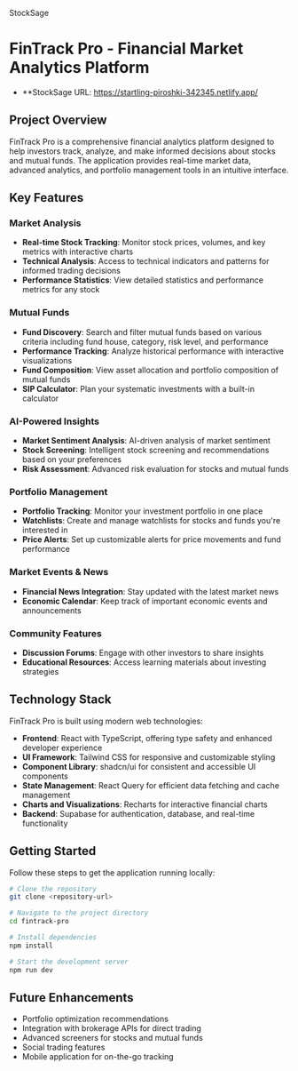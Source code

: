StockSage
# FinTrack Pro - Financial Market Analytics Platform

- **StockSage URL: https://startling-piroshki-342345.netlify.app/
## Project Overview

FinTrack Pro is a comprehensive financial analytics platform designed to help investors track, analyze, and make informed decisions about stocks and mutual funds. The application provides real-time market data, advanced analytics, and portfolio management tools in an intuitive interface.

## Key Features

### Market Analysis
- **Real-time Stock Tracking**: Monitor stock prices, volumes, and key metrics with interactive charts
- **Technical Analysis**: Access to technical indicators and patterns for informed trading decisions
- **Performance Statistics**: View detailed statistics and performance metrics for any stock

### Mutual Funds
- **Fund Discovery**: Search and filter mutual funds based on various criteria including fund house, category, risk level, and performance
- **Performance Tracking**: Analyze historical performance with interactive visualizations
- **Fund Composition**: View asset allocation and portfolio composition of mutual funds
- **SIP Calculator**: Plan your systematic investments with a built-in calculator

### AI-Powered Insights
- **Market Sentiment Analysis**: AI-driven analysis of market sentiment
- **Stock Screening**: Intelligent stock screening and recommendations based on your preferences
- **Risk Assessment**: Advanced risk evaluation for stocks and mutual funds

### Portfolio Management
- **Portfolio Tracking**: Monitor your investment portfolio in one place
- **Watchlists**: Create and manage watchlists for stocks and funds you're interested in
- **Price Alerts**: Set up customizable alerts for price movements and fund performance

### Market Events & News
- **Financial News Integration**: Stay updated with the latest market news
- **Economic Calendar**: Keep track of important economic events and announcements

### Community Features
- **Discussion Forums**: Engage with other investors to share insights
- **Educational Resources**: Access learning materials about investing strategies

## Technology Stack

FinTrack Pro is built using modern web technologies:

- **Frontend**: React with TypeScript, offering type safety and enhanced developer experience
- **UI Framework**: Tailwind CSS for responsive and customizable styling
- **Component Library**: shadcn/ui for consistent and accessible UI components
- **State Management**: React Query for efficient data fetching and cache management
- **Charts and Visualizations**: Recharts for interactive financial charts
- **Backend**: Supabase for authentication, database, and real-time functionality

## Getting Started

Follow these steps to get the application running locally:

```sh
# Clone the repository
git clone <repository-url>

# Navigate to the project directory
cd fintrack-pro

# Install dependencies
npm install

# Start the development server
npm run dev
```

## Future Enhancements

- Portfolio optimization recommendations
- Integration with brokerage APIs for direct trading
- Advanced screeners for stocks and mutual funds
- Social trading features
- Mobile application for on-the-go tracking
